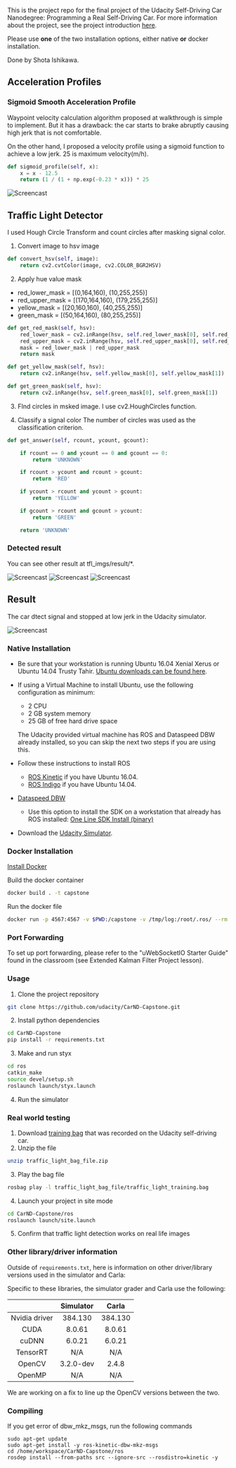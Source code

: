 This is the project repo for the final project of the Udacity Self-Driving Car Nanodegree: Programming a Real Self-Driving Car. For more information about the project, see the project introduction [here](https://classroom.udacity.com/nanodegrees/nd013/parts/6047fe34-d93c-4f50-8336-b70ef10cb4b2/modules/e1a23b06-329a-4684-a717-ad476f0d8dff/lessons/462c933d-9f24-42d3-8bdc-a08a5fc866e4/concepts/5ab4b122-83e6-436d-850f-9f4d26627fd9).

Please use **one** of the two installation options, either native **or** docker installation.


Done by Shota Ishikawa.

## Acceleration Profiles

### Sigmoid Smooth Acceleration Profile

Waypoint velocity calculation algorithm proposed at walkthrough is simple to implement. But it has a drawback: the car starts to brake abruptly causing high jerk that is not comfortable.

On the other hand, I proposed a velocity profile using a sigmoid function to achieve a low jerk. 25 is maximum velocity(m/h).
~~~python
def sigmoid_profile(self, x):
    x = x - 12.5
    return (1 / (1 + np.exp(-0.23 * x))) * 25
~~~

![Screencast](https://github.com/ishota/CarND-Capstone/blob/master/readme_pic/sigmoid_profile.png?raw=true)

## Traffic Light Detector

I used Hough Circle Transform and count circles after masking signal color.

1. Convert image to hsv image
~~~python
def convert_hsv(self, image):
    return cv2.cvtColor(image, cv2.COLOR_BGR2HSV)
~~~

2. Apply hue value mask
- red_lower_mask = [(0,164,160), (10,255,255)]
- red_upper_mask = [(170,164,160), (179,255,255)]
- yellow_mask = [(20,160,160), (40,255,255)]
- green_mask = [(50,164,160), (80,255,255)]

~~~python
def get_red_mask(self, hsv):
    red_lower_mask = cv2.inRange(hsv, self.red_lower_mask[0], self.red_lower_mask[1])
    red_upper_mask = cv2.inRange(hsv, self.red_upper_mask[0], self.red_upper_mask[1])
    mask = red_lower_mask | red_upper_mask
    return mask

def get_yellow_mask(self, hsv):
    return cv2.inRange(hsv, self.yellow_mask[0], self.yellow_mask[1])

def get_green_mask(self, hsv):
    return cv2.inRange(hsv, self.green_mask[0], self.green_mask[1])
~~~
3. FInd circles in msked image.
I use cv2.HoughCircles function.

4. Classify a signal color
The number of circles was used as the classification criterion.
~~~python
def get_answer(self, rcount, ycount, gcount):

    if rcount == 0 and ycount == 0 and gcount == 0:
        return 'UNKNOWN'

    if rcount > ycount and rcount > gcount:
        return 'RED'

    if ycount > rcount and ycount > gcount:
        return 'YELLOW'

    if gcount > rcount and gcount > ycount:
        return 'GREEN'

    return 'UNKNOWN'
~~~

### Detected result

You can see other result at tfl_imgs/result/*.

![Screencast](https://github.com/ishota/CarND-Capstone/blob/master/tfl_imgs/result/GREEN_8.png?raw=true)
![Screencast](https://github.com/ishota/CarND-Capstone/blob/master/tfl_imgs/result/YELLOW_39.png?raw=true)
![Screencast](https://github.com/ishota/CarND-Capstone/blob/master/tfl_imgs/result/RED_38.png?raw=true)

## Result

The car dtect signal and stopped at low jerk in the Udacity simulator.

![Screencast](https://github.com/ishota/CarND-Capstone/blob/master/gif/stop_line.gif?raw=true)

### Native Installation

* Be sure that your workstation is running Ubuntu 16.04 Xenial Xerus or Ubuntu 14.04 Trusty Tahir. [Ubuntu downloads can be found here](https://www.ubuntu.com/download/desktop).
* If using a Virtual Machine to install Ubuntu, use the following configuration as minimum:
  * 2 CPU
  * 2 GB system memory
  * 25 GB of free hard drive space

  The Udacity provided virtual machine has ROS and Dataspeed DBW already installed, so you can skip the next two steps if you are using this.

* Follow these instructions to install ROS
  * [ROS Kinetic](http://wiki.ros.org/kinetic/Installation/Ubuntu) if you have Ubuntu 16.04.
  * [ROS Indigo](http://wiki.ros.org/indigo/Installation/Ubuntu) if you have Ubuntu 14.04.
* [Dataspeed DBW](https://bitbucket.org/DataspeedInc/dbw_mkz_ros)
  * Use this option to install the SDK on a workstation that already has ROS installed: [One Line SDK Install (binary)](https://bitbucket.org/DataspeedInc/dbw_mkz_ros/src/81e63fcc335d7b64139d7482017d6a97b405e250/ROS_SETUP.md?fileviewer=file-view-default)
* Download the [Udacity Simulator](https://github.com/udacity/CarND-Capstone/releases).

### Docker Installation
[Install Docker](https://docs.docker.com/engine/installation/)

Build the docker container
```bash
docker build . -t capstone
```

Run the docker file
```bash
docker run -p 4567:4567 -v $PWD:/capstone -v /tmp/log:/root/.ros/ --rm -it capstone
```

### Port Forwarding
To set up port forwarding, please refer to the "uWebSocketIO Starter Guide" found in the classroom (see Extended Kalman Filter Project lesson).

### Usage

1. Clone the project repository
```bash
git clone https://github.com/udacity/CarND-Capstone.git
```

2. Install python dependencies
```bash
cd CarND-Capstone
pip install -r requirements.txt
```
3. Make and run styx
```bash
cd ros
catkin_make
source devel/setup.sh
roslaunch launch/styx.launch
```
4. Run the simulator

### Real world testing
1. Download [training bag](https://s3-us-west-1.amazonaws.com/udacity-selfdrivingcar/traffic_light_bag_file.zip) that was recorded on the Udacity self-driving car.
2. Unzip the file
```bash
unzip traffic_light_bag_file.zip
```
3. Play the bag file
```bash
rosbag play -l traffic_light_bag_file/traffic_light_training.bag
```
4. Launch your project in site mode
```bash
cd CarND-Capstone/ros
roslaunch launch/site.launch
```
5. Confirm that traffic light detection works on real life images

### Other library/driver information
Outside of `requirements.txt`, here is information on other driver/library versions used in the simulator and Carla:

Specific to these libraries, the simulator grader and Carla use the following:

|        | Simulator | Carla  |
| :-----------: |:-------------:| :-----:|
| Nvidia driver | 384.130 | 384.130 |
| CUDA | 8.0.61 | 8.0.61 |
| cuDNN | 6.0.21 | 6.0.21 |
| TensorRT | N/A | N/A |
| OpenCV | 3.2.0-dev | 2.4.8 |
| OpenMP | N/A | N/A |

We are working on a fix to line up the OpenCV versions between the two.

### Compiling

If you get error of dbw_mkz_msgs, run the following commands
```
sudo apt-get update
sudo apt-get install -y ros-kinetic-dbw-mkz-msgs
cd /home/workspace/CarND-Capstone/ros
rosdep install --from-paths src --ignore-src --rosdistro=kinetic -y
```